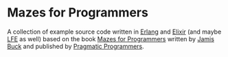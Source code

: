 # Mazes for Programmers

A collection of example source code written in [Erlang][] and [Elixir][]
(and maybe [LFE][] as well) based on the book [Mazes for Programmers][]
written by [Jamis Buck][] and published by [Pragmatic Programmers][].

[Erlang]: http://www.erlang.org/
[Elixir]: http://elixir-lang.org/
[LFE]: http://lfe.io/
[Mazes for Programmers]: https://pragprog.com/book/jbmaze/mazes-for-programmers
[Jamis Buck]: http://weblog.jamisbuck.org/
[Pragmatic Programmers]: https://pragprog.com/